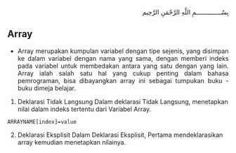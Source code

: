 <p align="right">
بِسْــــــــــــــمِ اللَّهِ الرَّحْمَنِ الرَّحِيم 
</p>

## Array

* <p align=justify>Array merupakan kumpulan variabel dengan tipe sejenis, yang  disimpan  ke  dalam  variabel  dengan  nama  yang sama,  dengan  memberi indeks  pada  variabel  untuk  membedakan  antara  yang  satu  dengan yang lain. Array ialah salah satu hal yang cukup penting dalam bahasa pemrograman, bisa dibayangkan array ini sebagai tumpukan buku - buku dimeja belajar.</p>

1. Deklarasi Tidak Langsung 
Dalam deklarasi Tidak Langsung, menetapkan nilai dalam indeks tertentu dari Variabel Array.
```
ARRAYNAME[index]=value
```
2. Deklarasi Eksplisit 
Dalam Deklarasi Eksplisit, Pertama mendeklarasikan array kemudian menetapkan nilainya.
